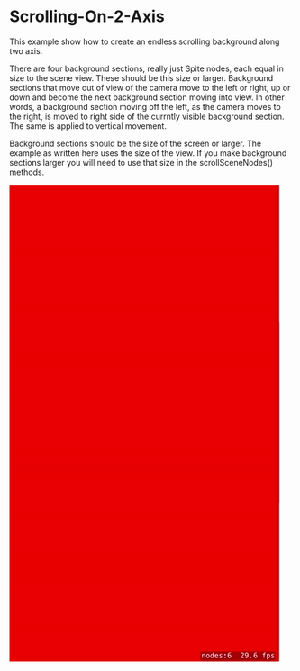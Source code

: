 # Scrolling-On-2-Axis

 This example show how to create an endless scrolling background along two axis. 
 
 There are four background sections, really just Spite nodes, each equal in size 
 to the scene view. These should be this size or larger. Background sections that 
 move out of view of the camera move to the left or right, up or down and become 
 the next background section moving into view. In other words, a background section
 moving off the left, as the camera moves to the right, is moved to right side of 
 the currntly visible background section. The same is applied to vertical movement. 
 
 Background sections should be the size of the screen or larger. The example as 
 written here uses the size of the view. If you make background sections larger
 you will need to use that size in the scrollSceneNodes() methods.

![screenshot](screenshot.gif)
